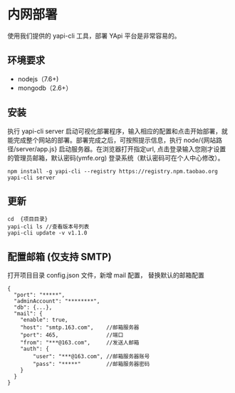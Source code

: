 # 内网部署
使用我们提供的 yapi-cli 工具，部署 YApi 平台是非常容易的。
## 环境要求
* nodejs（7.6+)
* mongodb（2.6+）

## 安装
执行 yapi-cli server 启动可视化部署程序，输入相应的配置和点击开始部署，就能完成整个网站的部署。部署完成之后，可按照提示信息，执行 node/{网站路径/server/app.js} 启动服务器。在浏览器打开指定url, 点击登录输入您刚才设置的管理员邮箱，默认密码(ymfe.org) 登录系统（默认密码可在个人中心修改）。
```
npm install -g yapi-cli --registry https://registry.npm.taobao.org
yapi-cli server
``` 

## 更新
    cd  {项目目录}
    yapi-cli ls //查看版本号列表
    yapi-cli update -v v1.1.0

## 配置邮箱 (仅支持 SMTP)
打开项目目录 config.json 文件，新增 mail 配置， 替换默认的邮箱配置
```
{
  "port": "*****",
  "adminAccount": "********",
  "db": {...},
  "mail": {
    "enable": true,
    "host": "smtp.163.com",    //邮箱服务器
    "port": 465,               //端口
    "from": "***@163.com",     //发送人邮箱
    "auth": {
        "user": "***@163.com", //邮箱服务器账号
        "pass": "*****"        //邮箱服务器密码
    }
  }
}
```

<br><br><br><br><br>